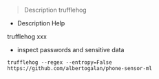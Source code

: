 
> Description trufflehog

- Description Help

trufflehog xxx


- inspect passwords and sensitive data

`trufflehog --regex --entropy=False https://github.com/albertogalan/phone-sensor-ml`


